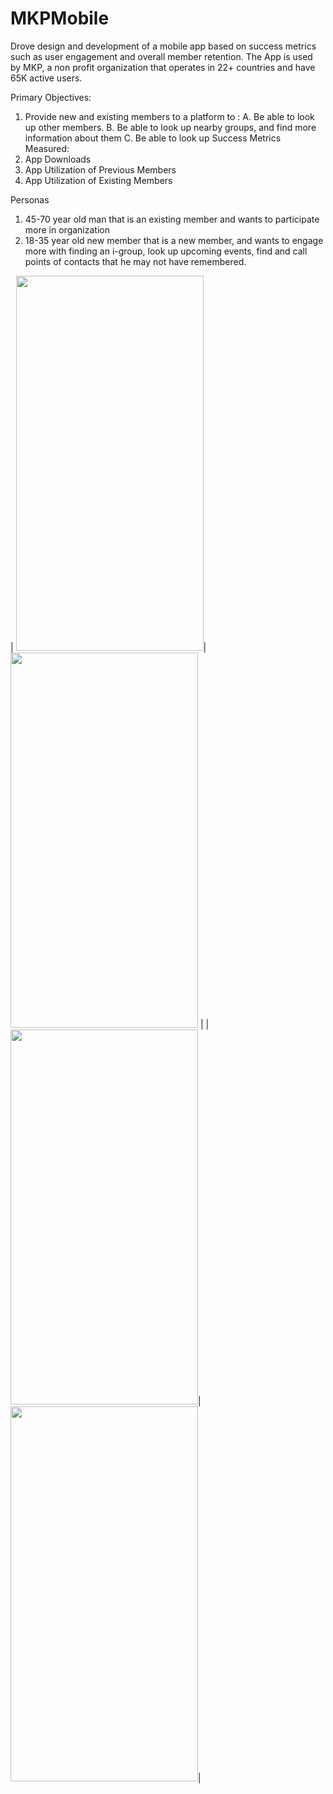 # MKPMobile
Drove design and development of a mobile app based on success metrics such as user engagement and overall member retention. 
The App is used by MKP, a non profit organization that operates in 22+ countries and have 65K active users. 


Primary Objectives:
1. Provide new and existing members to a platform to : 
   A. Be able to look up other members.
   B. Be able to look up nearby groups, and find more information about them
   C. Be able to look up 
Success Metrics Measured:
1. App Downloads
2. App Utilization of Previous Members
3. App Utilization of Existing Members

Personas
1. 45-70 year old man that is an existing member and wants to participate more in organization
2. 18-35 year old new member that is a new member, and wants to engage more with finding an i-group, look up upcoming events, find and call points of contacts that he may not have remembered.

| <img src="https://user-images.githubusercontent.com/29704847/97125162-3b6ea080-16f0-11eb-9094-800bda3aa8f7.jpg" width="300" height="600">| <img src="https://user-images.githubusercontent.com/29704847/97125210-6658f480-16f0-11eb-8702-7a2933cfbc39.jpg" width="300" height="600"> | 
|<img src="https://user-images.githubusercontent.com/29704847/97125188-517c6100-16f0-11eb-91e2-5245606064b7.jpg" width="300" height="600">|<img src="https://user-images.githubusercontent.com/29704847/97125115-0c582f00-16f0-11eb-82d8-66233670e36e.jpg" width="300" height="600">|


